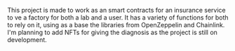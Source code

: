 This project is made to work as an smart contracts for an insurance service to ve a factory
for both a lab and a user.
It has a variety of functions for both to rely on it, using as a base the libraries from
OpenZeppelin and Chainlink. I'm planning to add NFTs for giving the diagnosis as the project
is still on development.
